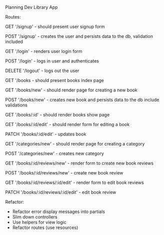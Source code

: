 Planning Dev Library App

Routes:

   GET '/signup'
      - should present user signup form
   
   POST '/signup'
      - creates the user and persists data to the db,
        validation included

   GET '/login'
      - renders user login form
   
   POST '/login'
      - logs in user and authenticates
   
   DELETE '/logout'
      - logs out the user

   GET '/books
      - should present books index page

   GET '/books/new'
      - should render page for creating a new book

   POST '/books/new'
      - creates new book and persists data to the db
        include validations

   GET '/books/:id'
      - should render books show page
   
   GET '/books/:id/edit'
      - should render form for editing a book 

   PATCH '/books/:id/edit' 
      - updates book
   
   GET '/categories/new'
      - should render page for creating a category
   
   POST '/categories/new'
      - creates new category

   GET '/books/:id/reviews/new'
      - render form to create new book reviews

   POST '/books/:id/reviews/new'
      - create new book review

   GET '/books/:id/reviews/:id/edit'
      - render form to edit book reviews

   PATCH '/books/:id/reviews/:id/edit'
      - edit book review

Refactor: 

* Refactor error display messages into partials
* Slim down controllers 
* Use helpers for view logic
* Refactor routes (use resources)